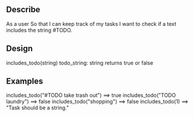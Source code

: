 ## Describe
As a user
So that I can keep track of my tasks
I want to check if a text includes the string #TODO.

## Design
includes_todo(string)
todo_string: string
returns true or false

## Examples
includes_todo("#TODO take trash out") ==> true
includes_todo("TODO laundry") ==> false
includes_todo("shopping") ==> false
includes_todo(1) ==> "Task should be a string."